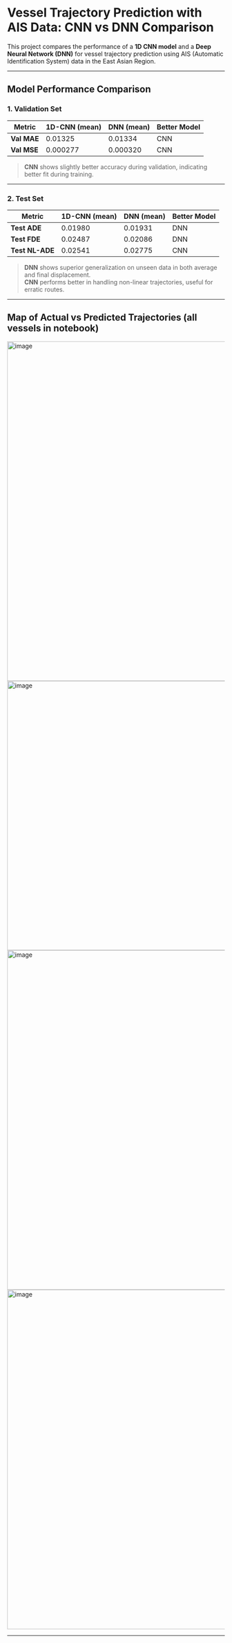 #  Vessel Trajectory Prediction with AIS Data: CNN vs DNN Comparison

This project compares the performance of a **1D CNN model** and a **Deep Neural Network (DNN)** for vessel trajectory prediction using AIS (Automatic Identification System) data in the East Asian Region.

---

##  Model Performance Comparison

###  1. Validation Set

| Metric        | 1D-CNN (mean)        | DNN (mean)       | Better Model |
|---------------|------------|------------|---------------|
| **Val MAE**   | 0.01325    | 0.01334    |  CNN |
| **Val MSE**   | 0.000277   | 0.000320   |  CNN |

> **CNN** shows slightly better accuracy during validation, indicating better fit during training.

---

###  2. Test Set 

| Metric        | 1D-CNN (mean)        | DNN (mean)        | Better Model |
|---------------|-------------|-------------|---------------|
| **Test ADE**  | 0.01980     | 0.01931     |  DNN |
| **Test FDE**  | 0.02487     | 0.02086     |  DNN |
| **Test NL-ADE**| 0.02541    | 0.02775     |  CNN |

> **DNN** shows superior generalization on unseen data in both average and final displacement.  
> **CNN** performs better in handling non-linear trajectories, useful for erratic routes.

---

##  Map of Actual vs Predicted Trajectories (all vessels in notebook)

<img width="950" height="787" alt="image" src="https://github.com/user-attachments/assets/f47cdb36-d020-42bf-8b0a-6f7eb43a8903" />

<img width="841" height="624" alt="image" src="https://github.com/user-attachments/assets/819de202-950d-42ff-9882-38a8fe7ffdf3" />

<img width="950" height="787" alt="image" src="https://github.com/user-attachments/assets/845bd373-782d-491f-84dd-2b6448b4118a" />

<img width="950" height="787" alt="image" src="https://github.com/user-attachments/assets/e28d3006-0cf4-43ec-bb58-78098049196e" />

---

